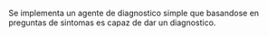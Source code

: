 Se implementa un agente de diagnostico simple que basandose en preguntas de sintomas es capaz de dar un diagnostico.
